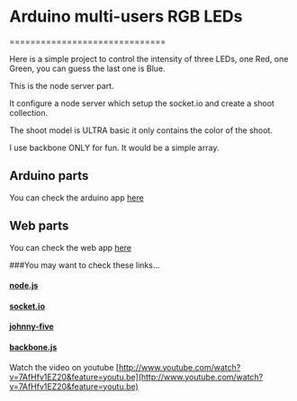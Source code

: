 # Arduino multi-users RGB LEDs
==============================

Here is a simple project to control the intensity of three LEDs, one Red, one Green, you can guess the last one is Blue.

This is the node server part.

It configure a node server which setup the socket.io and create a shoot collection.

The shoot model is ULTRA basic it only contains the color of the shoot.

I use backbone ONLY for fun. It would be a simple array.

## Arduino parts

You can check the arduino app [here](https://github.com/romaindr/arduinoLEDsRGB_arduino)

## Web parts

You can check the web app [here](https://github.com/romaindr/arduinoLEDsRGB_web)


###You may want to check these links...
#### [node.js](http://nodejs.org)
#### [socket.io](http://socket.io)
#### [johnny-five](https://github.com/rwldrn/johnny-five)
#### [backbone.js](http://backbonejs.org/)

Watch the video on youtube [http://www.youtube.com/watch?v=7AfHfv1EZ20&feature=youtu.be](http://www.youtube.com/watch?v=7AfHfv1EZ20&feature=youtu.be)
